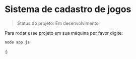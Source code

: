 # Sistema de cadastro de jogos

> Status do projeto: Em desenvolvimento

Para rodar esse projeto em sua máquina por favor digite:

```
node app.js
```
:)
